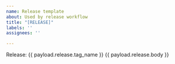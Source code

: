```yaml
---
name: Release template
about: Used by release workflow
title: "[RELEASE]"
labels: ''
assignees: ''

---
```


Release: {{ payload.release.tag_name }}
{{ payload.release.body }}